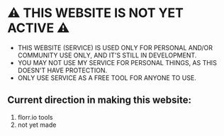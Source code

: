 # ⚠ THIS WEBSITE IS NOT YET ACTIVE ⚠

- THIS WEBSITE (SERVICE) IS USED ONLY FOR PERSONAL AND/OR COMMUNITY USE ONLY,
AND IT'S STILL IN DEVELOPMENT.
- YOU MAY NOT USE MY SERVICE FOR PERSONAL THINGS, AS THIS
DOESN'T HAVE PROTECTION.
- ONLY USE SERVICE AS A FREE TOOL FOR ANYONE TO USE.

## Current direction in making this website:

1. florr.io tools
2. not yet made

